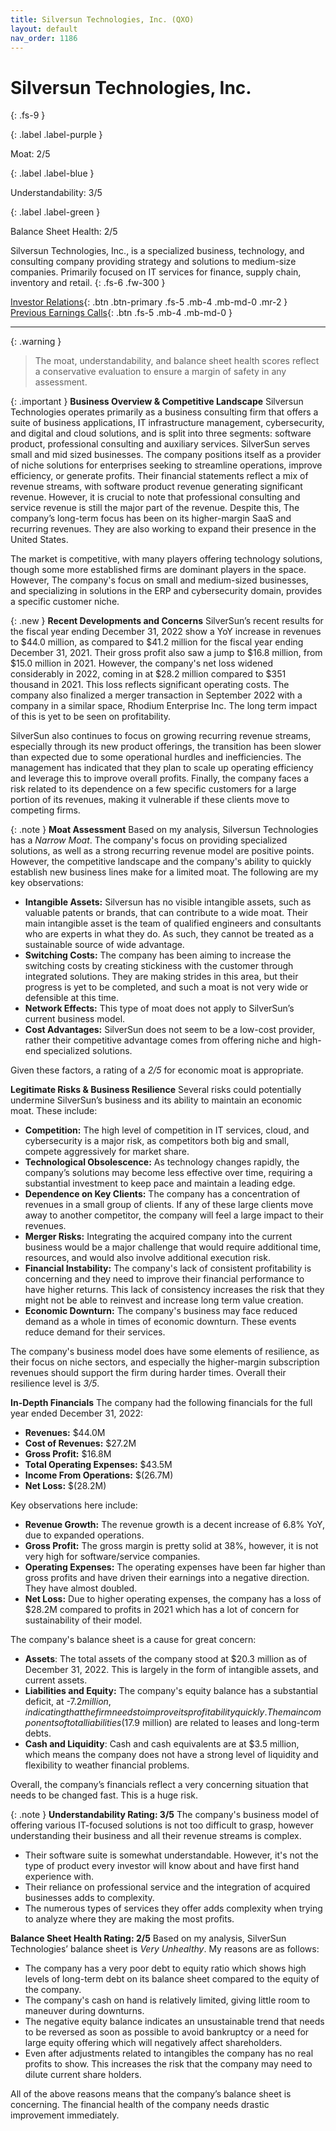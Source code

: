 ```yaml
---
title: Silversun Technologies, Inc. (QXO)
layout: default
nav_order: 1186
---
```


# Silversun Technologies, Inc.
{: .fs-9 }

{: .label .label-purple }

Moat: 2/5

{: .label .label-blue }

Understandability: 3/5

{: .label .label-green }

Balance Sheet Health: 2/5

Silversun Technologies, Inc., is a specialized business, technology, and consulting company providing strategy and solutions to medium-size companies. Primarily focused on IT services for finance, supply chain, inventory and retail.
{: .fs-6 .fw-300 }

[Investor Relations](https://www.google.com/search?q=QXO+investor+relations){: .btn .btn-primary .fs-5 .mb-4 .mb-md-0 .mr-2 }
[Previous Earnings Calls](https://discountingcashflows.com/company/QXO/transcripts/){: .btn .fs-5 .mb-4 .mb-md-0 }

---

{: .warning }
>The moat, understandability, and balance sheet health scores reflect a conservative evaluation to ensure a margin of safety in any assessment.



{: .important }
**Business Overview & Competitive Landscape**
Silversun Technologies operates primarily as a business consulting firm that offers a suite of business applications, IT infrastructure management, cybersecurity, and digital and cloud solutions, and is split into three segments: software product, professional consulting and auxiliary services. SilverSun serves small and mid sized businesses. The company positions itself as a provider of niche solutions for enterprises seeking to streamline operations, improve efficiency, or generate profits. Their financial statements reflect a mix of revenue streams, with software product revenue generating significant revenue. However, it is crucial to note that professional consulting and service revenue is still the major part of the revenue. Despite this,  The company’s long-term focus has been on its higher-margin SaaS and recurring revenues. They are also working to expand their presence in the United States. 

The market is competitive, with many players offering technology solutions, though some more established firms are dominant players in the space. However, The company's focus on small and medium-sized businesses, and specializing in solutions in the ERP and cybersecurity domain, provides a specific customer niche.

{: .new }
**Recent Developments and Concerns**
SilverSun’s recent results for the fiscal year ending December 31, 2022 show a YoY increase in revenues to $44.0 million, as compared to $41.2 million for the fiscal year ending December 31, 2021. Their gross profit also saw a jump to $16.8 million, from $15.0 million in 2021. However, the company's net loss widened considerably in 2022, coming in at $28.2 million compared to $351 thousand in 2021. This loss reflects significant operating costs. The company also finalized a merger transaction in September 2022 with a company in a similar space, Rhodium Enterprise Inc. The long term impact of this is yet to be seen on profitability. 

SilverSun also continues to focus on growing recurring revenue streams, especially through its new product offerings, the transition has been slower than expected due to some operational hurdles and inefficiencies. The management has indicated that they plan to scale up operating efficiency and leverage this to improve overall profits. Finally, the company faces a risk related to its dependence on a few specific customers for a large portion of its revenues, making it vulnerable if these clients move to competing firms. 

{: .note }
**Moat Assessment**
Based on my analysis, Silversun Technologies has a *Narrow Moat*. The company's focus on providing specialized solutions, as well as a strong recurring revenue model are positive points. However, the competitive landscape and the company's ability to quickly establish new business lines make for a limited moat. The following are my key observations:

*   **Intangible Assets:**  Silversun has no visible intangible assets, such as valuable patents or brands, that can contribute to a wide moat. Their main intangible asset is the team of qualified engineers and consultants who are experts in what they do. As such, they cannot be treated as a sustainable source of wide advantage.
*   **Switching Costs:** The company has been aiming to increase the switching costs by creating stickiness with the customer through integrated solutions. They are making strides in this area, but their progress is yet to be completed, and such a moat is not very wide or defensible at this time.
*   **Network Effects:** This type of moat does not apply to SilverSun’s current business model.
*   **Cost Advantages:** SilverSun does not seem to be a low-cost provider, rather their competitive advantage comes from offering niche and high-end specialized solutions. 

Given these factors, a rating of a *2/5* for economic moat is appropriate.

**Legitimate Risks & Business Resilience**
Several risks could potentially undermine SilverSun’s business and its ability to maintain an economic moat. These include:

*   **Competition:** The high level of competition in IT services, cloud, and cybersecurity is a major risk, as competitors both big and small, compete aggressively for market share.
*   **Technological Obsolescence:** As technology changes rapidly, the company’s solutions may become less effective over time, requiring a substantial investment to keep pace and maintain a leading edge.
*   **Dependence on Key Clients:** The company has a concentration of revenues in a small group of clients. If any of these large clients move away to another competitor, the company will feel a large impact to their revenues.
*   **Merger Risks:** Integrating the acquired company into the current business would be a major challenge that would require additional time, resources, and would also involve additional execution risk.
*   **Financial Instability:** The company's lack of consistent profitability is concerning and they need to improve their financial performance to have higher returns. This lack of consistency increases the risk that they might not be able to reinvest and increase long term value creation.
*   **Economic Downturn:** The company's business may face reduced demand as a whole in times of economic downturn. These events reduce demand for their services. 

The company's business model does have some elements of resilience, as their focus on niche sectors, and especially the higher-margin subscription revenues should support the firm during harder times. Overall their resilience level is *3/5*.

**In-Depth Financials**
The company had the following financials for the full year ended December 31, 2022:

*   **Revenues:** $44.0M
*   **Cost of Revenues:** $27.2M
*   **Gross Profit:** $16.8M
*   **Total Operating Expenses:** $43.5M
*   **Income From Operations:** $(26.7M)
*   **Net Loss:** $(28.2M)

Key observations here include:

*   **Revenue Growth:** The revenue growth is a decent increase of 6.8% YoY, due to expanded operations.
*   **Gross Profit:** The gross margin is pretty solid at 38%, however, it is not very high for software/service companies.
*   **Operating Expenses:** The operating expenses have been far higher than gross profits and have driven their earnings into a negative direction. They have almost doubled. 
*   **Net Loss:** Due to higher operating expenses, the company has a loss of $28.2M compared to profits in 2021 which has a lot of concern for sustainability of their model.

The company's balance sheet is a cause for great concern:

*   **Assets**: The total assets of the company stood at $20.3 million as of December 31, 2022. This is largely in the form of intangible assets, and current assets.
*   **Liabilities and Equity:** The company's equity balance has a substantial deficit, at -$7.2 million, indicating that the firm needs to improve its profitability quickly. The main components of total liabilities ($17.9 million) are related to leases and long-term debts.
*    **Cash and Liquidity**: Cash and cash equivalents are at $3.5 million, which means the company does not have a strong level of liquidity and flexibility to weather financial problems. 

Overall, the company’s financials reflect a very concerning situation that needs to be changed fast. This is a huge risk.

{: .note }
**Understandability Rating: 3/5**
The company's business model of offering various IT-focused solutions is not too difficult to grasp, however understanding their business and all their revenue streams is complex.

*   Their software suite is somewhat understandable. However, it's not the type of product every investor will know about and have first hand experience with.
*    Their reliance on professional service and the integration of acquired businesses adds to complexity.
*    The numerous types of services they offer adds complexity when trying to analyze where they are making the most profits.

**Balance Sheet Health Rating: 2/5**
Based on my analysis, SilverSun Technologies’ balance sheet is *Very Unhealthy*. My reasons are as follows:

*   The company has a very poor debt to equity ratio which shows high levels of long-term debt on its balance sheet compared to the equity of the company.
*   The company's cash on hand is relatively limited, giving little room to maneuver during downturns.
*  The negative equity balance indicates an unsustainable trend that needs to be reversed as soon as possible to avoid bankruptcy or a need for large equity offering which will negatively affect shareholders.
*   Even after adjustments related to intangibles the company has no real profits to show. This increases the risk that the company may need to dilute current share holders.

All of the above reasons means that the company’s balance sheet is concerning. The financial health of the company needs drastic improvement immediately. 
